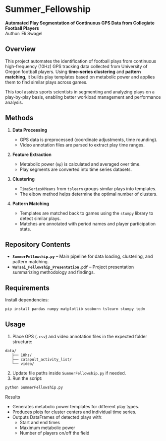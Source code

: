 

# Summer_Fellowship

**Automated Play Segmentation of Continuous GPS Data from Collegiate Football Players**    
Author: Eli Swagel  

## Overview
This project automates the identification of football plays from continuous high-frequency (10Hz) GPS tracking data collected from University of Oregon football players. Using **time-series clustering** and **pattern matching**, it builds play templates based on metabolic power and applies them to find similar plays across games.  

This tool assists sports scientists in segmenting and analyzing plays on a play-by-play basis, enabling better workload management and performance analysis.

## Methods
1. **Data Processing**
   - GPS data is preprocessed (coordinate adjustments, time rounding).
   - Video annotation files are parsed to extract play time ranges.

2. **Feature Extraction**
   - Metabolic power (`mp`) is calculated and averaged over time.
   - Play segments are converted into time series datasets.

3. **Clustering**
   - `TimeSeriesKMeans` from `tslearn` groups similar plays into templates.
   - The elbow method helps determine the optimal number of clusters.

4. **Pattern Matching**
   - Templates are matched back to games using the `stumpy` library to detect similar plays.
   - Matches are annotated with period names and player participation stats.

## Repository Contents
- **`SummerFellowship.py`** – Main pipeline for data loading, clustering, and pattern matching.
- **`WuTsai_Fellowship_Presentation.pdf`** – Project presentation summarizing methodology and findings.

## Requirements
Install dependencies:
```bash
pip install pandas numpy matplotlib seaborn tslearn stumpy tqdm
```

## Usage
1. Place GPS (`.csv`) and video annotation files in the expected folder structure:

```text
data/
   ├── 10hz/
   ├── catapult_activity_list/
   └── video/
```

2. Update file paths inside `SummerFellowship.py` if needed.  
3. Run the script:

```bash
python SummerFellowship.py
```

Results
   - Generates metabolic power templates for different play types.
   - Produces plots for cluster centers and individual time series.
   - Outputs DataFrames of detected plays with:
      - Start and end times
      - Maximum metabolic power
      - Number of players on/off the field
